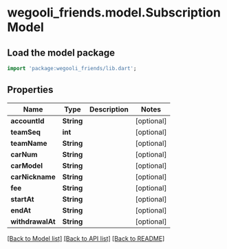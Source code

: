 # wegooli_friends.model.SubscriptionModel

## Load the model package

```dart
import 'package:wegooli_friends/lib.dart';
```

## Properties

| Name             | Type       | Description | Notes      |
| ---------------- | ---------- | ----------- | ---------- |
| **accountId**    | **String** |             | [optional] |
| **teamSeq**      | **int**    |             | [optional] |
| **teamName**     | **String** |             | [optional] |
| **carNum**       | **String** |             | [optional] |
| **carModel**     | **String** |             | [optional] |
| **carNickname**  | **String** |             | [optional] |
| **fee**          | **String** |             | [optional] |
| **startAt**      | **String** |             | [optional] |
| **endAt**        | **String** |             | [optional] |
| **withdrawalAt** | **String** |             | [optional] |

[[Back to Model list]](../README.md#documentation-for-models)
[[Back to API list]](../README.md#documentation-for-api-endpoints)
[[Back to README]](../README.md)
